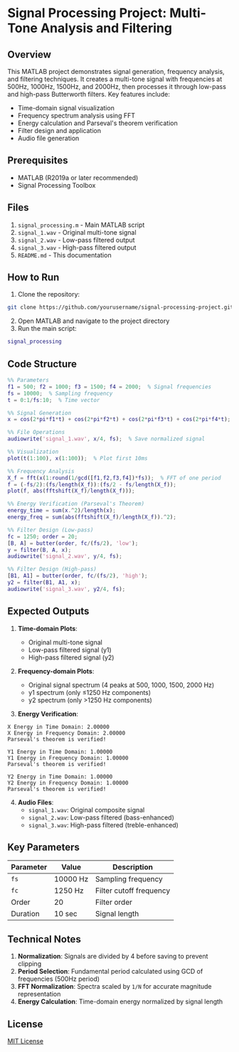 # Signal Processing Project: Multi-Tone Analysis and Filtering

## Overview
This MATLAB project demonstrates signal generation, frequency analysis, and filtering techniques. It creates a multi-tone signal with frequencies at 500Hz, 1000Hz, 1500Hz, and 2000Hz, then processes it through low-pass and high-pass Butterworth filters. Key features include:
- Time-domain signal visualization
- Frequency spectrum analysis using FFT
- Energy calculation and Parseval's theorem verification
- Filter design and application
- Audio file generation

## Prerequisites
- MATLAB (R2019a or later recommended)
- Signal Processing Toolbox

## Files
1. `signal_processing.m` - Main MATLAB script
2. `signal_1.wav` - Original multi-tone signal
3. `signal_2.wav` - Low-pass filtered output
4. `signal_3.wav` - High-pass filtered output
5. `README.md` - This documentation

## How to Run
1. Clone the repository:
```bash
git clone https://github.com/yourusername/signal-processing-project.git
```
2. Open MATLAB and navigate to the project directory
3. Run the main script:
```matlab
signal_processing
```

## Code Structure
```matlab
%% Parameters
f1 = 500; f2 = 1000; f3 = 1500; f4 = 2000;  % Signal frequencies
fs = 10000;  % Sampling frequency
t = 0:1/fs:10;  % Time vector

%% Signal Generation
x = cos(2*pi*f1*t) + cos(2*pi*f2*t) + cos(2*pi*f3*t) + cos(2*pi*f4*t);

%% File Operations
audiowrite('signal_1.wav', x/4, fs);  % Save normalized signal

%% Visualization
plot(t(1:100), x(1:100));  % Plot first 10ms

%% Frequency Analysis
X_f = fft(x(1:round(1/gcd([f1,f2,f3,f4])*fs));  % FFT of one period
f = (-fs/2):(fs/length(X_f)):(fs/2 - fs/length(X_f));
plot(f, abs(fftshift(X_f)/length(X_f)));

%% Energy Verification (Parseval's Theorem)
energy_time = sum(x.^2)/length(x);
energy_freq = sum(abs(fftshift(X_f)/length(X_f)).^2);

%% Filter Design (Low-pass)
fc = 1250; order = 20;
[B, A] = butter(order, fc/(fs/2), 'low');
y = filter(B, A, x);
audiowrite('signal_2.wav', y/4, fs);

%% Filter Design (High-pass)
[B1, A1] = butter(order, fc/(fs/2), 'high');
y2 = filter(B1, A1, x);
audiowrite('signal_3.wav', y2/4, fs);
```

## Expected Outputs
1. **Time-domain Plots**:
   - Original multi-tone signal
   - Low-pass filtered signal (y1)
   - High-pass filtered signal (y2)

2. **Frequency-domain Plots**:
   - Original signal spectrum (4 peaks at 500, 1000, 1500, 2000 Hz)
   - y1 spectrum (only ≤1250 Hz components)
   - y2 spectrum (only >1250 Hz components)

3. **Energy Verification**:
```
X Energy in Time Domain: 2.00000
X Energy in Frequency Domain: 2.00000
Parseval's theorem is verified!

Y1 Energy in Time Domain: 1.00000
Y1 Energy in Frequency Domain: 1.00000
Parseval's theorem is verified!

Y2 Energy in Time Domain: 1.00000
Y2 Energy in Frequency Domain: 1.00000
Parseval's theorem is verified!
```

4. **Audio Files**:
   - `signal_1.wav`: Original composite signal
   - `signal_2.wav`: Low-pass filtered (bass-enhanced)
   - `signal_3.wav`: High-pass filtered (treble-enhanced)

## Key Parameters
| Parameter | Value | Description |
|-----------|-------|-------------|
| `fs` | 10000 Hz | Sampling frequency |
| `fc` | 1250 Hz | Filter cutoff frequency |
| Order | 20 | Filter order |
| Duration | 10 sec | Signal length |

## Technical Notes
1. **Normalization**: Signals are divided by 4 before saving to prevent clipping
2. **Period Selection**: Fundamental period calculated using GCD of frequencies (500Hz period)
3. **FFT Normalization**: Spectra scaled by `1/N` for accurate magnitude representation
4. **Energy Calculation**: Time-domain energy normalized by signal length

## License
[MIT License](LICENSE)

